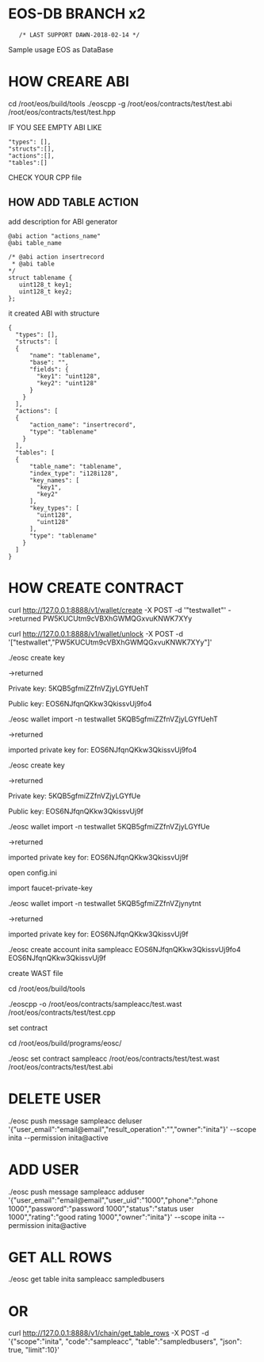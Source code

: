 # EOS-DB BRANCH x2  
       /* LAST SUPPORT DAWN-2018-02-14 */
Sample usage EOS as DataBase

# HOW CREARE ABI
cd /root/eos/build/tools
./eoscpp -g /root/eos/contracts/test/test.abi /root/eos/contracts/test/test.hpp

IF YOU SEE EMPTY ABI LIKE

    "types": [],
    "structs":[],
    "actions":[],
    "tables":[]
  
  CHECK YOUR CPP file
  
## HOW ADD TABLE ACTION 

add description for ABI generator

    @abi action "actions_name"
    @abi table_name
    
    /* @abi action insertrecord
     * @abi table
    */
    struct tablename {
       uint128_t key1;
       uint128_t key2;
    };

it created ABI with structure
    
    {
      "types": [],
      "structs": [
      {
          "name": "tablename",
          "base": "",
          "fields": {
            "key1": "uint128",
            "key2": "uint128"
          }
        }
      ],
      "actions": [
      {
          "action_name": "insertrecord",
          "type": "tablename"
        }
      ],
      "tables": [
      {
          "table_name": "tablename",
          "index_type": "i128i128",
          "key_names": [
            "key1",
            "key2"
          ],
          "key_types": [
            "uint128",
            "uint128"
          ],
          "type": "tablename"
        }
      ]
    }

# HOW CREATE CONTRACT

curl http://127.0.0.1:8888/v1/wallet/create -X POST -d '"testwallet"'
->returned
PW5KUCUtm9cVBXhGWMQGxvuKNWK7XYy

curl http://127.0.0.1:8888/v1/wallet/unlock -X POST -d '["testwallet","PW5KUCUtm9cVBXhGWMQGxvuKNWK7XYy"]'

./eosc create key

->returned

Private key: 5KQB5gfmiZZfnVZjyLGYfUehT

Public key: EOS6NJfqnQKkw3QkissvUj9fo4

./eosc wallet import -n testwallet 5KQB5gfmiZZfnVZjyLGYfUehT

->returned

imported private key for: EOS6NJfqnQKkw3QkissvUj9fo4

./eosc create key

->returned

Private key: 5KQB5gfmiZZfnVZjyLGYfUe

Public key: EOS6NJfqnQKkw3QkissvUj9f

./eosc wallet import -n testwallet 5KQB5gfmiZZfnVZjyLGYfUe

->returned

imported private key for: EOS6NJfqnQKkw3QkissvUj9f

open config.ini

import faucet-private-key

./eosc wallet import -n testwallet 5KQB5gfmiZZfnVZjynytnt

->returned

imported private key for: EOS6NJfqnQKkw3QkissvUj9f

./eosc create account inita sampleacc EOS6NJfqnQKkw3QkissvUj9fo4 EOS6NJfqnQKkw3QkissvUj9f

create WAST file

cd /root/eos/build/tools

./eoscpp -o /root/eos/contracts/sampleacc/test.wast /root/eos/contracts/test/test.cpp

set contract

cd /root/eos/build/programs/eosc/

./eosc set contract sampleacc /root/eos/contracts/test/test.wast /root/eos/contracts/test/test.abi


# DELETE USER

./eosc push message sampleacc deluser '{"user_email":"email@email","result_operation":"","owner":"inita"}' --scope inita --permission inita@active


# ADD USER

./eosc push message sampleacc adduser '{"user_email":"email@email","user_uid":"1000","phone":"phone 1000","password":"password 1000","status":"status user 1000","rating":"good rating 1000","owner":"inita"}' --scope inita --permission inita@active

# GET ALL ROWS

./eosc get table inita sampleacc sampledbusers

# OR

curl http://127.0.0.1:8888/v1/chain/get_table_rows -X POST -d '{"scope":"inita", "code":"sampleacc", "table":"sampledbusers", "json": true, "limit":10}'
